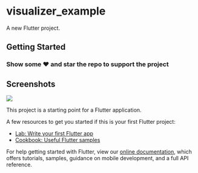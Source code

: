# visualizer_example

A new Flutter project.

## Getting Started

### Show some :heart: and star the repo to support the project

## Screenshots
<img src="https://github.com/Rajkumar07793/music_visualizer_package/blob/master/visual.gif"/>

This project is a starting point for a Flutter application.

A few resources to get you started if this is your first Flutter project:

- [Lab: Write your first Flutter app](https://flutter.dev/docs/get-started/codelab)
- [Cookbook: Useful Flutter samples](https://flutter.dev/docs/cookbook)

For help getting started with Flutter, view our
[online documentation](https://flutter.dev/docs), which offers tutorials,
samples, guidance on mobile development, and a full API reference.
